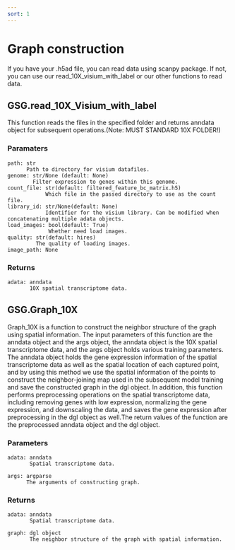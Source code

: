 ```yaml
---
sort: 1
---
```


# Graph construction

If you have your .h5ad file, you can read data using scanpy package. If not, you can use our read_10X_visium_with_label or our other functions to read data.

## GSG.read_10X_Visium_with_label

This function reads the files in the specified folder and returns anndata object for subsequent operations.(Note: MUST STANDARD 10X FOLDER!)

### Paramaters
```
path: str
      Path to directory for visium datafiles.
genome: str/None (default: None)
        Filter expression to genes within this genome.
count_file: str(default: filtered_feature_bc_matrix.h5)
            Which file in the passed directory to use as the count file.
library_id: str/None(default: None)
            Identifier for the visium library. Can be modified when concatenating multiple adata objects.
load_images: bool(default: True)
             Whether need load images.
quality: str(default: hires)
         The quality of loading images.
image_path: None
```

### Returns
```
adata: anndata
       10X spatial transcriptome data.
```
## GSG.Graph_10X

Graph_10X is a function to construct the neighbor structure of the graph using spatial information.
The input parameters of this function are the anndata object and the args object, the anndata object is the 10X spatial transcriptome data, and the args object holds various training parameters. The anndata object holds the gene expression information of the spatial transcriptome data as well as the spatial location of each captured point, and by using this method we use the spatial information of the points to construct the neighbor-joining map used in the subsequent model training and save the constructed graph in the dgl object. In addition, this function performs preprocessing operations on the spatial transcriptome data, including removing genes with low expression, normalizing the gene expression, and downscaling the data, and saves the gene expression after preprocessing in the dgl object as well.The return values of the function are the preprocessed anndata object and the dgl object.


### Parameters
```
adata: anndata
       Spatial transcriptome data.

args: argparse
      The arguments of constructing graph. 
```
### Returns
```
adata: anndata
       Spatial transcriptome data.

graph: dgl object
       The neighbor structure of the graph with spatial information.
```

